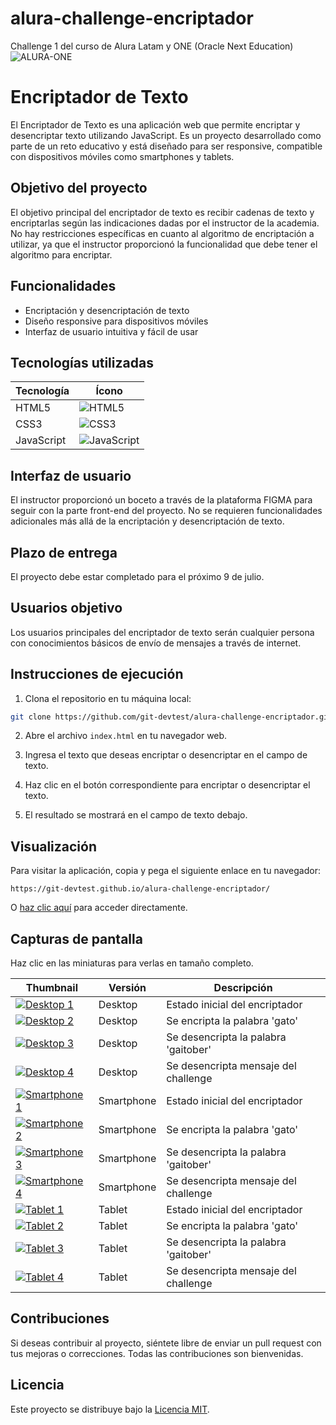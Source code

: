 # alura-challenge-encriptador
Challenge 1 del curso de Alura Latam y ONE (Oracle Next Education)
![ALURA-ONE](https://img.shields.io/badge/ALURA%20LATAM%20/%20Oracle%20Next%20Education-blue)

# Encriptador de Texto

El Encriptador de Texto es una aplicación web que permite encriptar y desencriptar texto utilizando JavaScript. Es un proyecto desarrollado como parte de un reto educativo y está diseñado para ser responsive, compatible con dispositivos móviles como smartphones y tablets.

## Objetivo del proyecto

El objetivo principal del encriptador de texto es recibir cadenas de texto y encriptarlas según las indicaciones dadas por el instructor de la academia. No hay restricciones específicas en cuanto al algoritmo de encriptación a utilizar, ya que el instructor proporcionó la funcionalidad que debe tener el algoritmo para encriptar.

## Funcionalidades

- Encriptación y desencriptación de texto
- Diseño responsive para dispositivos móviles
- Interfaz de usuario intuitiva y fácil de usar

## Tecnologías utilizadas

| Tecnología | Ícono |
|------------|-------|
| HTML5      | ![HTML5](https://img.shields.io/badge/html5-%23E34F26.svg?style=for-the-badge&logo=html5&logoColor=white) |
| CSS3       | ![CSS3](https://img.shields.io/badge/css3-%231572B6.svg?style=for-the-badge&logo=css3&logoColor=white) |
| JavaScript | ![JavaScript](https://img.shields.io/badge/javascript-%23ED8B00.svg?style=for-the-badge&logo=javascript&logoColor=white) |


## Interfaz de usuario

El instructor proporcionó un boceto a través de la plataforma FIGMA para seguir con la parte front-end del proyecto. No se requieren funcionalidades adicionales más allá de la encriptación y desencriptación de texto.

## Plazo de entrega

El proyecto debe estar completado para el próximo 9 de julio.

## Usuarios objetivo

Los usuarios principales del encriptador de texto serán cualquier persona con conocimientos básicos de envío de mensajes a través de internet.

## Instrucciones de ejecución

1. Clona el repositorio en tu máquina local:

```bash
git clone https://github.com/git-devtest/alura-challenge-encriptador.git
```

2. Abre el archivo `index.html` en tu navegador web.

3. Ingresa el texto que deseas encriptar o desencriptar en el campo de texto.

4. Haz clic en el botón correspondiente para encriptar o desencriptar el texto.

5. El resultado se mostrará en el campo de texto debajo.

## Visualización
Para visitar la aplicación, copia y pega el siguiente enlace en tu navegador:

```plaintext
https://git-devtest.github.io/alura-challenge-encriptador/
```
O [haz clic aquí](https://git-devtest.github.io/alura-challenge-encriptador/) para acceder directamente.

## Capturas de pantalla

Haz clic en las miniaturas para verlas en tamaño completo.

|  Thumbnail  | Versión | Descripción |
|-------------|---------|-------------|
|[![Desktop 1](https://raw.githubusercontent.com/git-devtest/alura-challenge-encriptador/main/images/thumbs/Desktop1%20-%20thumb.PNG)](https://raw.githubusercontent.com/git-devtest/alura-challenge-encriptador/main/images/captures/Desktop1.PNG)| Desktop | Estado inicial del encriptador
|[![Desktop 2](https://raw.githubusercontent.com/git-devtest/alura-challenge-encriptador/main/images/thumbs/Desktop2%20-%20thumb.PNG)](https://raw.githubusercontent.com/git-devtest/alura-challenge-encriptador/main/images/captures/Desktop2.PNG)| Desktop | Se encripta la palabra 'gato'
|[![Desktop 3](https://raw.githubusercontent.com/git-devtest/alura-challenge-encriptador/main/images/thumbs/Desktop3%20-%20thumb.PNG)](https://raw.githubusercontent.com/git-devtest/alura-challenge-encriptador/main/images/captures/Desktop3.PNG)| Desktop | Se desencripta la palabra 'gaitober'
|[![Desktop 4](https://raw.githubusercontent.com/git-devtest/alura-challenge-encriptador/main/images/thumbs/Desktop4%20-%20thumb.PNG)](https://raw.githubusercontent.com/git-devtest/alura-challenge-encriptador/main/images/captures/Desktop4.PNG)| Desktop | Se desencripta mensaje del challenge
|[![Smartphone 1](https://raw.githubusercontent.com/git-devtest/alura-challenge-encriptador/main/images/thumbs/Smartphone1%20-%20thumb.png)](https://raw.githubusercontent.com/git-devtest/alura-challenge-encriptador/main/images/captures/Smartphone1.png)| Smartphone | Estado inicial del encriptador
|[![Smartphone 2](https://raw.githubusercontent.com/git-devtest/alura-challenge-encriptador/main/images/thumbs/Smartphone2%20-%20thumb.png)](https://raw.githubusercontent.com/git-devtest/alura-challenge-encriptador/main/images/captures/Smartphone2.png)| Smartphone | Se encripta la palabra 'gato'
|[![Smartphone 3](https://raw.githubusercontent.com/git-devtest/alura-challenge-encriptador/main/images/thumbs/Smartphone3%20-%20thumb.png)](https://raw.githubusercontent.com/git-devtest/alura-challenge-encriptador/main/images/captures/Smartphone3.png)| Smartphone | Se desencripta la palabra 'gaitober'
|[![Smartphone 4](https://raw.githubusercontent.com/git-devtest/alura-challenge-encriptador/main/images/thumbs/Smartphone4%20-%20thumb.png)](https://raw.githubusercontent.com/git-devtest/alura-challenge-encriptador/main/images/captures/Smartphone4.png)| Smartphone | Se desencripta mensaje del challenge
|[![Tablet 1](https://raw.githubusercontent.com/git-devtest/alura-challenge-encriptador/main/images/thumbs/Tablet1%20-%20thumb.PNG)](https://raw.githubusercontent.com/git-devtest/alura-challenge-encriptador/main/images/captures/Tablet1.PNG)| Tablet | Estado inicial del encriptador
|[![Tablet 2](https://raw.githubusercontent.com/git-devtest/alura-challenge-encriptador/main/images/thumbs/Tablet2%20-%20thumb.PNG)](https://raw.githubusercontent.com/git-devtest/alura-challenge-encriptador/main/images/captures/Tablet2.PNG)| Tablet | Se encripta la palabra 'gato'
|[![Tablet 3](https://raw.githubusercontent.com/git-devtest/alura-challenge-encriptador/main/images/thumbs/Tablet3%20-%20thumb.PNG)](https://raw.githubusercontent.com/git-devtest/alura-challenge-encriptador/main/images/captures/Tablet3.PNG)| Tablet | Se desencripta la palabra 'gaitober'
|[![Tablet 4](https://raw.githubusercontent.com/git-devtest/alura-challenge-encriptador/main/images/thumbs/Tablet4%20-%20thumb.PNG)](https://raw.githubusercontent.com/git-devtest/alura-challenge-encriptador/main/images/captures/Tablet4.PNG)| Tablet | Se desencripta mensaje del challenge


## Contribuciones

Si deseas contribuir al proyecto, siéntete libre de enviar un pull request con tus mejoras o correcciones. Todas las contribuciones son bienvenidas.

## Licencia

Este proyecto se distribuye bajo la [Licencia MIT](LICENSE).
